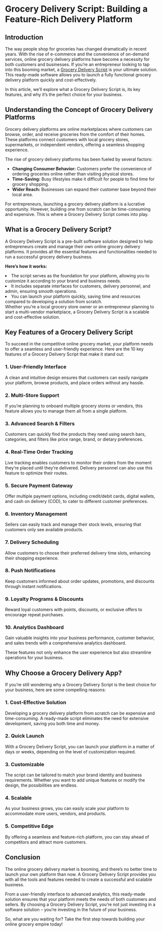 # Grocery Delivery Script: Building a Feature-Rich Delivery Platform
<h2><b>Introduction</b></h2>
The way people shop for groceries has changed dramatically in recent years. With the rise of e-commerce and the convenience of on-demand services, online grocery delivery platforms have become a necessity for both customers and businesses. If you’re an entrepreneur looking to tap into this booming market, a <a href="https://zipprr.com/grocery-delivery-script/">Grocery Delivery Script</a> is your ultimate solution. This ready-made software allows you to launch a fully functional grocery delivery platform quickly and cost-effectively.

In this article, we’ll explore what a Grocery Delivery Script is, its key features, and why it’s the perfect choice for your business.
<h2><b>Understanding the Concept of Grocery Delivery Platforms</b></h2>
Grocery delivery platforms are online marketplaces where customers can browse, order, and receive groceries from the comfort of their homes. These platforms connect customers with local grocery stores, supermarkets, or independent vendors, offering a seamless shopping experience.

The rise of grocery delivery platforms has been fueled by several factors:
<ul>
  <li>
    <strong>Changing Consumer Behavior:</strong> Customers prefer the convenience of ordering groceries online rather than visiting physical stores.
  </li>
  <li>
    <strong>Time-Saving:</strong> Busy lifestyles make it difficult for people to find time for grocery shopping.
  </li>
  <li>
    <strong>Wider Reach:</strong> Businesses can expand their customer base beyond their local area.
  </li>
</ul>
For entrepreneurs, launching a grocery delivery platform is a lucrative opportunity. However, building one from scratch can be time-consuming and expensive. This is where a Grocery Delivery Script comes into play.
<h2><b>What is a Grocery Delivery Script?</b></h2>
A Grocery Delivery Script is a pre-built software solution designed to help entrepreneurs create and manage their own online grocery delivery platforms. It provides all the essential features and functionalities needed to run a successful grocery delivery business.

**Here’s how it works:**
<li>
The script serves as the foundation for your platform, allowing you to customize it according to your brand and business needs.
</li>
<li>
It includes separate interfaces for customers, delivery personnel, and admin, ensuring smooth operations.
</li>
<li>
You can launch your platform quickly, saving time and resources compared to developing a solution from scratch.
</li>
Whether you’re a local grocery store owner or an entrepreneur planning to start a multi-vendor marketplace, a Grocery Delivery Script is a scalable and cost-effective solution.
<h2><b>Key Features of a Grocery Delivery Script</b></h2>
To succeed in the competitive online grocery market, your platform needs to offer a seamless and user-friendly experience. Here are the 10 key features of a Grocery Delivery Script that make it stand out:
<h3><b>1. User-Friendly Interface</b></h3>
A clean and intuitive design ensures that customers can easily navigate your platform, browse products, and place orders without any hassle.
<h3><b>2. Multi-Store Support</b></h3>
If you’re planning to onboard multiple grocery stores or vendors, this feature allows you to manage them all from a single platform.
<h3><b>3. Advanced Search & Filters</b></h3>
Customers can quickly find the products they need using search bars, categories, and filters like price range, brand, or dietary preferences.
<h3><b>4. Real-Time Order Tracking</b></h3>
Live tracking enables customers to monitor their orders from the moment they’re placed until they’re delivered. Delivery personnel can also use this feature to optimize their routes.
<h3><b>5. Secure Payment Gateway</b></h3>
Offer multiple payment options, including credit/debit cards, digital wallets, and cash on delivery (COD), to cater to different customer preferences.
<h3><b>6. Inventory Management</b></h3>
Sellers can easily track and manage their stock levels, ensuring that customers only see available products.
<h3><b>7. Delivery Scheduling</b></h3>
Allow customers to choose their preferred delivery time slots, enhancing their shopping experience.
<h3><b>8. Push Notifications</b></h3>
Keep customers informed about order updates, promotions, and discounts through instant notifications.
<h3><b>9. Loyalty Programs & Discounts</b></h3>
Reward loyal customers with points, discounts, or exclusive offers to encourage repeat purchases.
<h3><b>10. Analytics Dashboard</b></h3>
Gain valuable insights into your business performance, customer behavior, and sales trends with a comprehensive analytics dashboard.

These features not only enhance the user experience but also streamline operations for your business.
<h2><b>Why Choose a Grocery Delivery App?</b></h2>
If you’re still wondering why a Grocery Delivery Script is the best choice for your business, here are some compelling reasons:
<h3><b>1. Cost-Effective Solution</b></h3>
Developing a grocery delivery platform from scratch can be expensive and time-consuming. A ready-made script eliminates the need for extensive development, saving you both time and money.
<h3><b>2. Quick Launch</b></h3>
With a Grocery Delivery Script, you can launch your platform in a matter of days or weeks, depending on the level of customization required.
<h3><b>3. Customizable</b></h3>
The script can be tailored to match your brand identity and business requirements. Whether you want to add unique features or modify the design, the possibilities are endless.
<h3><b>4. Scalable</b></h3>
As your business grows, you can easily scale your platform to accommodate more users, vendors, and products.
<h3><b>5. Competitive Edge</b></h3>
By offering a seamless and feature-rich platform, you can stay ahead of competitors and attract more customers.
<h2><b>Conclusion</b></h2>
The online grocery delivery market is booming, and there’s no better time to launch your own platform than now. A Grocery Delivery Script provides you with all the tools and features needed to create a successful and scalable business.

From a user-friendly interface to advanced analytics, this ready-made solution ensures that your platform meets the needs of both customers and sellers. By choosing a Grocery Delivery Script, you’re not just investing in a software solution – you’re investing in the future of your business.

So, what are you waiting for? Take the first step towards building your online grocery empire today!
